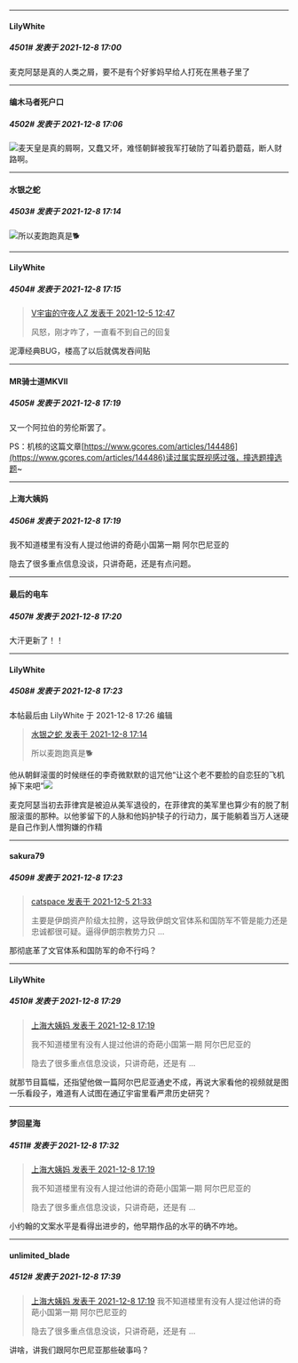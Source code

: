 

*****

####  LilyWhite  
##### 4501#       发表于 2021-12-8 17:00

麦克阿瑟是真的人类之屑，要不是有个好爹妈早给人打死在黑巷子里了

*****

####  编木马者死户口  
##### 4502#       发表于 2021-12-8 17:06

<img src="https://static.saraba1st.com/image/smiley/face2017/067.png" referrerpolicy="no-referrer">麦天皇是真的屑啊，又蠢又坏，难怪朝鲜被我军打破防了叫着扔蘑菇，断人财路啊。

*****

####  水银之蛇  
##### 4503#       发表于 2021-12-8 17:14

<img src="https://static.saraba1st.com/image/smiley/face2017/037.png" referrerpolicy="no-referrer">所以麦跑跑真是🐕

*****

####  LilyWhite  
##### 4504#       发表于 2021-12-8 17:15

<blockquote><a href="httphttps://bbs.saraba1st.com/2b/forum.php?mod=redirect&amp;goto=findpost&amp;pid=53816023&amp;ptid=2000025" target="_blank">V宇宙的守夜人Z 发表于 2021-12-5 12:47</a>

风怒，刚才咋了，一直看不到自己的回复</blockquote>
泥潭经典BUG，楼高了以后就偶发吞间贴

*****

####  MR骑士道MKⅦ  
##### 4505#       发表于 2021-12-8 17:19

又一个阿拉伯的劳伦斯罢了。

PS：机核的这篇文章[https://www.gcores.com/articles/144486](https://www.gcores.com/articles/144486)读过属实既视感过强，撞选题撞选题~

*****

####  上海大姨妈  
##### 4506#       发表于 2021-12-8 17:19

我不知道楼里有没有人提过他讲的奇葩小国第一期 阿尔巴尼亚的

隐去了很多重点信息没谈，只讲奇葩，还是有点问题。

*****

####  最后的电车  
##### 4507#       发表于 2021-12-8 17:20

大汗更新了！！



*****

####  LilyWhite  
##### 4508#       发表于 2021-12-8 17:23

 本帖最后由 LilyWhite 于 2021-12-8 17:26 编辑 
<blockquote><a href="httphttps://bbs.saraba1st.com/2b/forum.php?mod=redirect&amp;goto=findpost&amp;pid=53856156&amp;ptid=2000025" target="_blank">水银之蛇 发表于 2021-12-8 17:14</a>

所以麦跑跑真是🐕</blockquote>
他从朝鲜滚蛋的时候继任的李奇微默默的诅咒他“让这个老不要脸的自恋狂的飞机掉下来吧”<img src="https://static.saraba1st.com/image/smiley/face2017/067.png" referrerpolicy="no-referrer">

麦克阿瑟当初去菲律宾是被迫从美军退役的，在菲律宾的美军里也算少有的脱了制服滚蛋的那种。以他爹留下的人脉和他妈护犊子的行动力，属于能躺着当万人迷硬是自己作到人憎狗嫌的作精

*****

####  sakura79  
##### 4509#       发表于 2021-12-8 17:23

<blockquote><a href="httphttps://bbs.saraba1st.com/2b/forum.php?mod=redirect&amp;goto=findpost&amp;pid=53820998&amp;ptid=2000025" target="_blank">catspace 发表于 2021-12-5 21:33</a>

主要是伊朗资产阶级太拉胯，这导致伊朗文官体系和国防军不管是能力还是忠诚都很可疑。逼得伊朗宗教势力只 ...</blockquote>
那彻底革了文官体系和国防军的命不行吗？

*****

####  LilyWhite  
##### 4510#       发表于 2021-12-8 17:29

<blockquote><a href="httphttps://bbs.saraba1st.com/2b/forum.php?mod=redirect&amp;goto=findpost&amp;pid=53856221&amp;ptid=2000025" target="_blank">上海大姨妈 发表于 2021-12-8 17:19</a>

我不知道楼里有没有人提过他讲的奇葩小国第一期 阿尔巴尼亚的

隐去了很多重点信息没谈，只讲奇葩，还是有 ...</blockquote>
就那节目篇幅，还指望他做一篇阿尔巴尼亚通史不成，再说大家看他的视频就是图一乐看段子，难道有人试图在通辽宇宙里看严肃历史研究？

*****

####  梦回星海  
##### 4511#       发表于 2021-12-8 17:32

<blockquote><a href="httphttps://bbs.saraba1st.com/2b/forum.php?mod=redirect&amp;goto=findpost&amp;pid=53856221&amp;ptid=2000025" target="_blank">上海大姨妈 发表于 2021-12-8 17:19</a>

我不知道楼里有没有人提过他讲的奇葩小国第一期 阿尔巴尼亚的

隐去了很多重点信息没谈，只讲奇葩，还是有 ...</blockquote>
小约翰的文案水平是看得出进步的，他早期作品的水平的确不咋地。

*****

####  unlimited_blade  
##### 4512#       发表于 2021-12-8 17:39

<blockquote><a href="httphttps://bbs.saraba1st.com/2b/forum.php?mod=redirect&amp;goto=findpost&amp;pid=53856221&amp;ptid=2000025" target="_blank">上海大姨妈 发表于 2021-12-8 17:19</a>
我不知道楼里有没有人提过他讲的奇葩小国第一期 阿尔巴尼亚的

隐去了很多重点信息没谈，只讲奇葩，还是有 ...</blockquote>
讲啥，讲我们跟阿尔巴尼亚那些破事吗？

